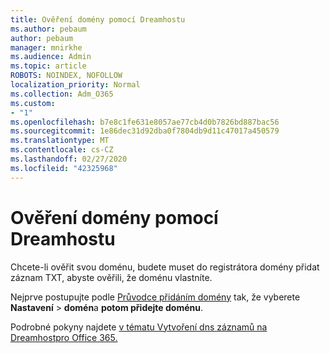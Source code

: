 ```yaml
---
title: Ověření domény pomocí Dreamhostu
ms.author: pebaum
author: pebaum
manager: mnirkhe
ms.audience: Admin
ms.topic: article
ROBOTS: NOINDEX, NOFOLLOW
localization_priority: Normal
ms.collection: Adm_O365
ms.custom:
- "1"
ms.openlocfilehash: b7e8c1fe631e8057ae77cb4d0b7826bd887bac56
ms.sourcegitcommit: 1e86dec31d92dba0f7804db9d11c47017a450579
ms.translationtype: MT
ms.contentlocale: cs-CZ
ms.lasthandoff: 02/27/2020
ms.locfileid: "42325968"
---
```

# <a name="verify-your-domain-with-dreamhost"></a>Ověření domény pomocí Dreamhostu

Chcete-li ověřit svou doménu, budete muset do registrátora domény přidat záznam TXT, abyste ověřili, že doménu vlastníte. 

Nejprve postupujte podle [Průvodce přidáním domény](https://portal.office.com/adminportal/home#/Domains) tak, že vyberete **Nastavení** \> **domén**a **potom přidejte doménu**.
  
Podrobné pokyny najdete [v tématu Vytvoření dns záznamů na Dreamhostpro Office 365.](https://docs.microsoft.com/microsoft-365/admin/dns/create-dns-records-at-dreamhost)